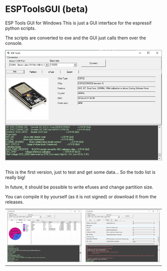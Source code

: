 # ESPToolsGUI (beta)
 ESP Tools GUI for Windows
 This is just a GUI interface for the espressif python scripts.
 
 The scripts are converted to exe and the GUI just calls them over the console.
 
 ![Info](docs/screen_info.jpg)
 
This is the first version, just to test and get some data... So the todo list is really big!

In future, it should be possible to write efuses and change partition size.

You can compile it by yourself (as it is not signed) or download it from the releases.

|   |   |
|--------|--------|
| ![Partitions](docs/screen_partition.jpg) |  ![eFuses](docs/screen_fuse.jpg) |
